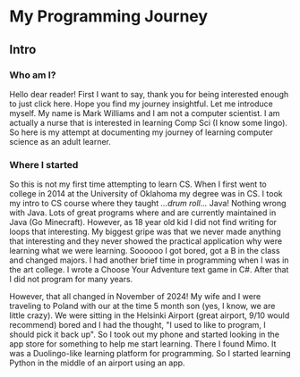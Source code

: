 # My Programming Journey
## Intro
### Who am I?
Hello dear reader! First I want to say, thank you for being interested enough to just click here. Hope you find my journey insightful. Let me introduce myself. My name is Mark Williams and I am not a computer scientist. I am actually a nurse that is interested in learning Comp Sci (I know some lingo). So here is my attempt at documenting my journey of learning computer science as an adult learner. 

### Where I started
So this is not my first time attempting to learn CS. When I first went to college in 2014 at the University of Oklahoma my degree was in CS. I took my intro to CS course where they taught *...drum roll...* Java! Nothing wrong with Java. Lots of great programs where and are currently maintained in Java (Go Minecraft). However, as 18 year old kid I did not find writing for loops that interesting. My biggest gripe was that we never made anything that interesting and they never showed the practical application why were learning what we were learning. Soooooo I got bored, got a B in the class and changed majors. I had another brief time in programming when I was in the art college. I wrote a Choose Your Adventure text game in C#. After that I did not program for many years.

However, that all changed in November of 2024! My wife and I were traveling to Poland with our at the time 5 month son (yes, I know, we are little crazy). We were sitting in the Helsinki Airport (great airport, 9/10 would recommend) bored and I had the thought, "I used to like to program, I should pick it back up". So I took out my phone and started looking in the app store for something to help me start learning. There I found Mimo. It was a Duolingo-like learning platform for programming. So I started learning Python in the middle of an airport using an app.
